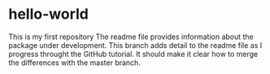 # hello-world
This is my first repository
The readme file provides information about the package under development.
This branch adds detail to the readme file as I progress throught the GitHub tutorial. It should make it clear how to merge the differences with the master branch.
